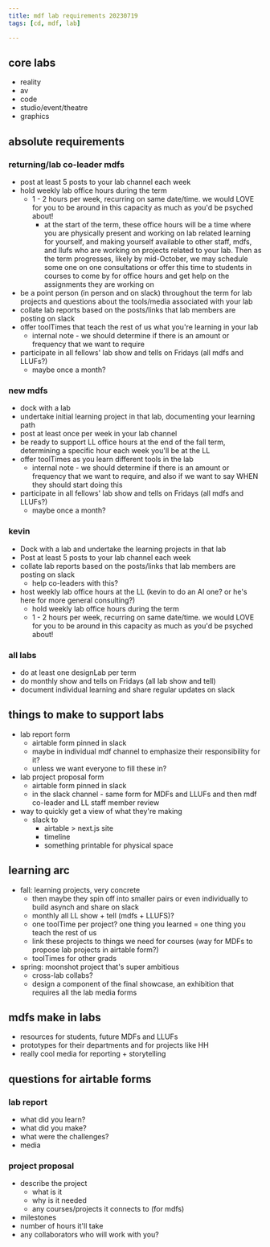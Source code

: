 ```yaml
---
title: mdf lab requirements 20230719
tags: [cd, mdf, lab]

---
```


## core labs
* reality
* av
* code
* studio/event/theatre
* graphics

## absolute requirements

### returning/lab co-leader mdfs
* post at least 5 posts to your lab channel each week
* hold weekly lab office hours during the term
    * 1 - 2 hours per week, recurring on same date/time. we would LOVE for you to be around in this capacity as much as you'd be psyched about! 
        * at the start of the term, these office hours will be a time where you are physically present and working on lab related learning for yourself, and making yourself available to other staff, mdfs, and llufs who are working on projects related to your lab. Then as the term progresses, likely by mid-October, we may schedule some one on one consultations or offer this time to students in courses to come by for office hours and get help on the assignments they are working on
* be a point person (in person and on slack) throughout the term for lab projects and questions about the tools/media associated with your lab
* collate lab reports based on the posts/links that lab members are posting on slack
* offer toolTimes that teach the rest of us what you're learning in your lab
    * internal note - we should determine if there is an amount or frequency that we want to require
* participate in all fellows' lab show and tells on Fridays (all mdfs and LLUFs?)
    * maybe once a month?

### new mdfs
* dock with a lab
* undertake initial learning project in that lab, documenting your learning path 
* post at least once per week in your lab channel
* be ready to support LL office hours at the end of the fall term, determining a specific hour each week you'll be at the LL
* offer toolTimes as you learn different tools in the lab
    * internal note - we should determine if there is an amount or frequency that we want to require, and also if we want to say WHEN they should start doing this
* participate in all fellows' lab show and tells on Fridays (all mdfs and LLUFs?)
    * maybe once a month?

### kevin
* Dock with a lab and undertake the learning projects in that lab
* Post at least 5 posts to your lab channel each week 
* collate lab reports based on the posts/links that lab members are posting on slack
    * help co-leaders with this?
* host weekly lab office hours at the LL (kevin to do an AI one? or he's here for more general consulting?)
    * hold weekly lab office hours during the term
    * 1 - 2 hours per week, recurring on same date/time. we would LOVE for you to be around in this capacity as much as you'd be psyched about! 

### all labs
* do at least one designLab per term
* do monthly show and tells on Fridays (all lab show and tell)
* document individual learning and share regular updates on slack

## things to make to support labs
* lab report form
    * airtable form pinned in slack
    * maybe in individual mdf channel to emphasize their responsibility for it?
    * unless we want everyone to fill these in?
* lab project proposal form
    * airtable form pinned in slack
    * in the slack channel - same form for MDFs and LLUFs and then mdf co-leader and LL staff member review
* way to quickly get a view of what they're making
    * slack to
        * airtable > next.js site
        * timeline
        * something printable for physical space

## learning arc
* fall: learning projects, very concrete
    * then maybe they spin off into smaller pairs or even individually to build asynch and share on slack
    * monthly all LL show + tell (mdfs + LLUFS)?
    * one toolTime per project? one thing you learned = one thing you teach the rest of us
    * link these projects to things we need for courses (way for MDFs to propose lab projects in airtable form?)
    * toolTimes for other grads
* spring: moonshot project that's super ambitious
    * cross-lab collabs?
    * design a component of the final showcase, an exhibition that requires all the lab media forms

## mdfs make in labs
* resources for students, future MDFs and LLUFs
* prototypes for their departments and for projects like HH
* really cool media for reporting + storytelling

## questions for airtable forms
### lab report
* what did you learn?
* what did you make?
* what were the challenges?
* media

### project proposal
* describe the project
    * what is it
    * why is it needed
    * any courses/projects it connects to (for mdfs)
* milestones
* number of hours it'll take
* any collaborators who will work with you?